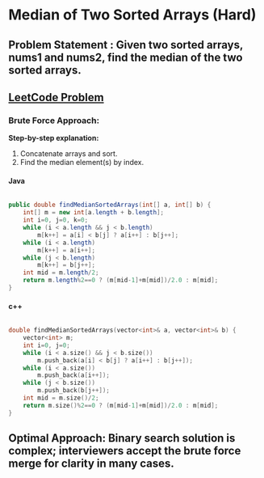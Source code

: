 # Median of Two Sorted Arrays (Hard)


## Problem Statement : Given two sorted arrays, nums1 and nums2, find the median of the two sorted arrays.

## [LeetCode Problem](https://leetcode.com/problems/median-of-two-sorted-arrays/description/)

### Brute Force Approach: 

**Step-by-step explanation:**
1. Concatenate arrays and sort.
2. Find the median element(s) by index.

#### Java

```java

public double findMedianSortedArrays(int[] a, int[] b) {
    int[] m = new int[a.length + b.length];
    int i=0, j=0, k=0;
    while (i < a.length && j < b.length)
        m[k++] = a[i] < b[j] ? a[i++] : b[j++];
    while (i < a.length) 
        m[k++] = a[i++];
    while (j < b.length) 
        m[k++] = b[j++];
    int mid = m.length/2;
    return m.length%2==0 ? (m[mid-1]+m[mid])/2.0 : m[mid];
}
```

#### c++

```cpp

double findMedianSortedArrays(vector<int>& a, vector<int>& b) {
    vector<int> m;
    int i=0, j=0;
    while (i < a.size() && j < b.size())
        m.push_back(a[i] < b[j] ? a[i++] : b[j++]);
    while (i < a.size()) 
        m.push_back(a[i++]);
    while (j < b.size()) 
        m.push_back(b[j++]);
    int mid = m.size()/2;
    return m.size()%2==0 ? (m[mid-1]+m[mid])/2.0 : m[mid];
}
```

## Optimal Approach: Binary search solution is complex; interviewers accept the brute force merge for clarity in many cases.
